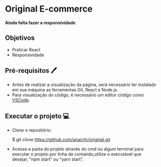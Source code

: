 # Original E-commerce

#### Ainda falta fazer a responsividade

## Objetivos 
<ul>
  <li>Praticar React</li>
  <li>Responsividade</li>
</ul>

## Pré-requisitos 🖊️

- Antes de realizar a visualização da página, será necessário ter instalado em sua máquina as ferramentas Git, React e Node.js.
- Para visualização do código, é necessário um editor código como <a href="https://code.visualstudio.com/">VSCode</a>.

## Executar o projeto 💻

- Clone o repositório: <br>
  
  $ git clone <https://github.com/anacrln/original.git>
  
- Acesse a pasta do projeto através do cmd ou algum terminal para executar o projeto por linha de comando,utilize o executável que desejar, "npm start" ou "yarn start".
  
  
